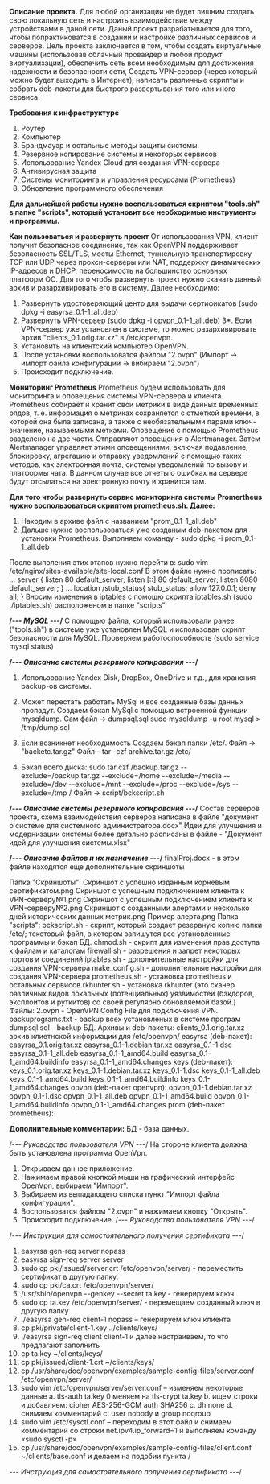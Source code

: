 
**Описание проекта.**
Для любой организации не будет лишним создать свою локальную сеть и настроить взаимодействие между устройствами в даной сети. Даный проект разрабатывается для того, чтобы попрактиковатся в создании и настройке различных сервисов и серверов. Цель проекта заключается в том, чтобы создать виртуальные машины (использовав облачный провайдер и любой продукт виртуализации), обеспечить сеть всем необходимым для достижения надежности и безопасности сети, Создать VPN-сервер (через который можно будет выходить в Интернет), написать различные скрипты и собрать deb-пакеты для быстрого развертывания того или иного сервиса.

**Требования к инфраструктуре**
1. Роутер
2. Компьютер
3. Брандмауэр и остальные методы защиты системы.
4. Резервное копирование системы и некоторых сервисов
5. Использование Yandex Cloud для создания VPN-сервера
6. Антивирусная защита
7. Системы мониторинга и управления ресурсами (Prometheus)
8. Обновление программного обеспечения

**Для дальнейшей работы нужно воспользоваться скриптом "tools.sh" в папке "scripts", который установит все необходимые инструменты и программы.**


**Как пользоваться и развернуть проект**
От использования VPN, клиент получит безопасное соединение, так как OpenVPN поддерживает безопасность SSL/TLS, мосты Ethernet, туннельную транспортировку TCP или UDP через прокси-серверы или NAT, поддержку динамических IP-адресов и DHCP, переносимость на большинство основных платформ ОС.
Для того чтобы развернуть проект нужно скачать данный архив и разархивировать его в систему. 
Далее необходимо:
1. Развернуть удостоверяющий центр для выдачи сертификатов (sudo dpkg -i easyrsa_0.1-1_all.deb) 
2. Развернуть VPN-сервер (sudo dpkg -i opvpn_0.1-1_all.deb)
3*. Если VPN-сервер уже установлен в системе, то можно разархивировать архив "clients_0.1.orig.tar.xz" в /etc/openvpn.
4. Установить на клиентский компьютер OpenVPN.
5. После установки воспользоватся файлом "2.ovpn" (Импорт -> импорт файла конфигурации -> вибираем "2.ovpn")
6. Происходит подключение.

**Мониторинг Prometheus**
Prometheus будем использовать для мониторинга и оповещения системы VPN-сервера и клиента. Prometheus собирает и хранит свои метрики в виде данных временных рядов, т. е. информация о метриках сохраняется с отметкой времени, в которой она была записана, а также с необязательными парами ключ-значение, называемыми метками. Оповещение с помощью Prometheus разделено на две части. Отправляют оповещения в Alertmanager. Затем Alertmanager управляет этими оповещениями, включая подавление, блокировку, агрегацию и отправку уведомлений с помощью таких методов, как электронная почта, системы уведомлений по вызову и платформы чата.
В данном случае все отчеты о ошибках на сервере будут отсылаться на электронную почту и хранится там. 

**Для того чтобы развернуть сервис мониторинга системы Promеrtheus нужно воспользоваться скриптом prometheus.sh. Далее:**
1. Находим в архиве файл с названием "prom_0.1-1_all.deb"
2. Дальше нужно воспользоваться уже созданым deb-пакетом для установки Prometheus. Выполняем команду - sudo dpkg -i prom_0.1-1_all.deb

После выполения этих этапов нужно перейти в: sudo vim /etc/nginx/sites-available/site-local.conf
В этом файле нужно прописать:
...
server {
	listen 80 default_server;
	listen [::]:80 default_server;
	listen 8080 default_server;	
}
...
location /stub_status{
	stub_status;
	allow 127.0.0.1;
	deny all;
}
Вносим изменения в iptables с помощю скрипта iptables.sh (sudo ./iptables.sh) расположеном в папке "scripts"

**/*---  MySQL   ---*/**
С помощью файла, который использовали ранее ("tools.sh") в системе уже установлен MySQL и использован скрипт безопасности для MySQL.
Проверяем работоспособность (sudo service mysql status)

**/*---    Описание системы резервного копирования    ---*/**

1. Использование Yandex Disk, DropBox, OneDrive и т.д., для хранения backup-ов системы.
2. Может перестать работать MySql и все созданные базы данных пропадут. Создаем бэкап MySql с помощью встроенной функции mysqldump. Сам файл -> dumpsql.sql
	sudo mysqldump -u root mysql > /tmp/dump.sql
3. Если возникнет необходимость Создаем бэкап папки /etc/.   Файл -> "backetc.tar.gz"
	Файл - tar -czf archive.tar.gz /etc/ 

5. Бэкап всего диска: sudo tar czf /backup.tar.gz --exclude=/backup.tar.gz --exclude=/home --exclude=/media --exclude=/dev --exclude=/mnt --exclude=/proc --exclude=/sys --exclude=/tmp /
	Файл -> script/bckscript.sh

**/*---    Описание системы резервного копирования   ---*/**
Состав серверов проекта, схема взаимодействия серверов написана в файле "документ о системе для системного администратора.docx"
Идеи для улучшения и модернизации системы более детально расписаны в файле - "Документ идей для улучшения системы.xlsx"

**/*--- Oписание файлов и их назначение ---*/**
finalProj.docx - в этом файле находятся еще дополнительные скриншоты  

Папка "Скриншоты":
Скриншот с успешно изданным корневым сертификатом.png
Скриншот с успешным подключением клиента к VPN-серверу№1.png
Скриншот с успешным подключением клиента к VPN-серверу№2.png
Скриншот с созданными алертами и несколько дней исторических данных метрик.png
Пример алерта.png
Папка "scripts":
bckscript.sh - скрипт, который создает резервную копию папки /etc/; текстовый файл, в котором запишутся все установленные программы и бэкап БД.
chmod.sh - скрипт для изменения прав доступа к файлам и каталогам
firewall.sh - разрешения и запрет некоторых портов и соединений 
iptables.sh - дополнительные настройки для создания VPN-сервера
make_config.sh - дополнительные настройки для создания VPN-сервера
prometheus.sh - установка prometheus и остальных сервисов
rkhunter.sh - установка rkhunter (это сканер различных видов локальных (потенциальных) уязвимостей (бэкдоров, эксплоитов и руткитов) со своей регулярно обновляемой базой.)
Файлы:
2.ovpn - OpenVPN Config File для подключения VPN.
backuprograms.txt - backup всех установленых в системе програм
dumpsql.sql - backup БД.
Архивы и deb-пакеты:
clients_0.1.orig.tar.xz - архив клиетнской информации для /etc/openvpn/
easyrsa (deb-пакет):
easyrsa_0.1.orig.tar.xz
easyrsa_0.1-1.debian.tar.xz
easyrsa_0.1-1.dsc
easyrsa_0.1-1_all.deb
easyrsa_0.1-1_amd64.build
easyrsa_0.1-1_amd64.buildinfo
easyrsa_0.1-1_amd64.changes
keys (deb-пакет):
keys_0.1.orig.tar.xz
keys_0.1-1.debian.tar.xz
keys_0.1-1.dsc
keys_0.1-1_all.deb
keys_0.1-1_amd64.build
keys_0.1-1_amd64.buildinfo
keys_0.1-1_amd64.changes
opvpn (deb-пакет openvpn):
opvpn_0.1-1.debian.tar.xz
opvpn_0.1-1.dsc
opvpn_0.1-1_all.deb
opvpn_0.1-1_amd64.build
opvpn_0.1-1_amd64.buildinfo
opvpn_0.1-1_amd64.changes
prom (deb-пакет prometheus):

**Дополнительные комментарии:**
БД - база данных.

/*---    Руководство пользователя VPN    ---*/
На стороне клиента должна быть установлена программа OpenVpn.
1. Открываем данное приложение.
2. Нажимаем правой кнопкой мыши на графический интерфейс OpenVpn, выбираем "Импорт".
3. Выбираем из выпадающего списка пункт "Импорт файла конфигурации".
4. Воспользоватся файлом "2.ovpn" и нажимаем кнопку "Открыть".
5. Происходит подключение.
/*---    Руководство пользователя VPN    ---*/

/*---    Инструкция для самостоятельного получения сертификата    ---*/
1.	easyrsa gen-req server nopass
2.	easyrsa sign-req server server
3.	sudo cp pki/issued/server.crt /etc/openvpn/server/ - переместить сертификат в другую папку.
4.	sudo cp pki/ca.crt  /etc/openvpn/server/
5.	/usr/sbin/openvpn --genkey --secret ta.key  - генерируем ключ
6.	sudo cp ta.key /etc/openvpn/server/ - перемещаем созданный ключ в другую папку 
7.	./easyrsa gen-req client-1 nopass – генерируем ключ клиента
8.	cp pki/private/client-1.key ../clients/keys/
9.	./easyrsa sign-req client client-1 и далее настраиваем, то что предлагают заполнить
10.	cp ta.key ~/clients/keys/
11.	cp pki/issued/client-1.crt ~/clients/keys/
12.	cp /usr/share/doc/openvpn/examples/sample-config-files/server.conf /etc/openvpn/server/
13.	sudo vim /etc/openvpn/server/server.conf – изменяем некоторые данные 
a.	tls-auth ta.key 0 меняем на tls-crypt ta.key
b.	ищем строки и добавляем: cipher AES-256-GCM auth SHA256
c.	dh none
d.	снимаем комментарий с: user nobody и group noqroup
14.	sudo vim /etc/sysctl.conf – переходим в этот файл и снимаем комментарий со строки net.ipv4.ip_forward=1 и выполняем команду «sudo sysctl -p»
15.	cp /usr/share/doc/openvpn/examples/sample-config-files/client.conf ~/clients/base.conf и делаем на подобии пункта /

*---    Инструкция для самостоятельного получения сертификата    ---*/

